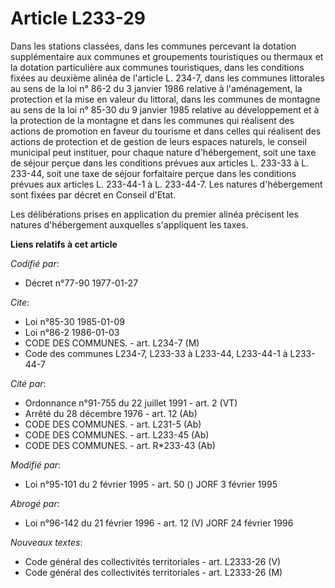 # Article L233-29

Dans les stations classées, dans les communes percevant la dotation supplémentaire aux communes et groupements touristiques
ou thermaux et la dotation particulière aux communes touristiques, dans les conditions fixées au deuxième alinéa de l'article
L. 234-7, dans les communes littorales au sens de la loi n° 86-2 du 3 janvier 1986 relative à l'aménagement, la protection et
la mise en valeur du littoral, dans les communes de montagne au sens de la loi n° 85-30 du 9 janvier 1985 relative au
développement et à la protection de la montagne et dans les communes qui réalisent des actions de promotion en faveur du
tourisme et dans celles qui réalisent des actions de protection et de gestion de leurs espaces naturels, le conseil municipal
peut instituer, pour chaque nature d'hébergement, soit une taxe de séjour perçue dans les conditions prévues aux articles L.
233-33 à L. 233-44, soit une taxe de séjour forfaitaire perçue dans les conditions prévues aux articles L. 233-44-1 à L.
233-44-7. Les natures d'hébergement sont fixées par décret en Conseil d'Etat.

Les délibérations prises en application du premier alinéa précisent les natures d'hébergement auxquelles s'appliquent les
taxes.

**Liens relatifs à cet article**

_Codifié par_:

  - Décret n°77-90 1977-01-27

_Cite_:

  - Loi n°85-30 1985-01-09
  - Loi n°86-2 1986-01-03
  - CODE DES COMMUNES. - art. L234-7 (M)
  - Code des communes L234-7, L233-33 à L233-44, L233-44-1 à L233-44-7

_Cité par_:

  - Ordonnance n°91-755 du 22 juillet 1991 - art. 2 (VT)
  - Arrêté du 28 décembre 1976 - art. 12 (Ab)
  - CODE DES COMMUNES. - art. L231-5 (Ab)
  - CODE DES COMMUNES. - art. L233-45 (Ab)
  - CODE DES COMMUNES. - art. R*233-43 (Ab)

_Modifié par_:

  - Loi n°95-101 du 2 février 1995 - art. 50 () JORF 3 février 1995

_Abrogé par_:

  - Loi n°96-142 du 21 février 1996 - art. 12 (V) JORF 24 février 1996

_Nouveaux textes_:

  - Code général des collectivités territoriales - art. L2333-26 (V)
  - Code général des collectivités territoriales - art. L2333-26 (M)
